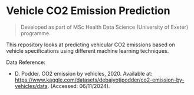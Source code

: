 # Vehicle CO2 Emission Prediction

> Developed as part of MSc Health Data Science (University of Exeter) programme.

This repository looks at predicting vehicular CO2 emissions based on vehicle specifications using different machine learning techniques. 

Data Reference:
- D. Podder. CO2 emission by vehicles, 2020. Available at: https://www.kaggle.com/datasets/debajyotipodder/co2-emission-by-vehicles/data. (Accessed: 06/11/2024).
